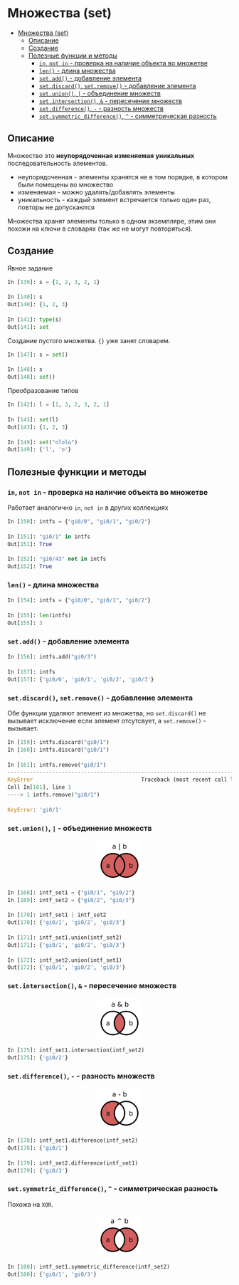 # Множества (set)

- [Множества (set)](#множества-set)
  - [Описание](#описание)
  - [Создание](#создание)
  - [Полезные функции и методы](#полезные-функции-и-методы)
    - [`in`, `not in` - проверка на наличие объекта во множетве](#in-not-in---проверка-на-наличие-объекта-во-множетве)
    - [`len()` - длина множества](#len---длина-множества)
    - [`set.add()` - добавление элемента](#setadd---добавление-элемента)
    - [`set.discard()`, `set.remove()` - добавление элемента](#setdiscard-setremove---добавление-элемента)
    - [`set.union()`, `|` - объединение множеств](#setunion----объединение-множеств)
    - [`set.intersection()`, `&` - пересечение множеств](#setintersection----пересечение-множеств)
    - [`set.difference()`, `-` - разность множеств](#setdifference-----разность-множеств)
    - [`set.symmetric_difference()`, `^` - симметрическая разность](#setsymmetric_difference----симметрическая-разность)

## Описание

Множество это **неупорядоченная** **изменяемая** **уникальных** последовательность элементов.  

- неупорядоченная - элементы хранятся не в том порядке, в котором были помещены во множество
- изменяемая - можно удалять/добавлять элементы
- уникальность - каждый элемент встречается только один раз, повторы не допускаются

Множества хранят элементы только в одном экземпляре, этим они похожи на ключи в словарях (так же не могут повторяться).

## Создание

Явное задание

```python
In [139]: s = {1, 2, 3, 2, 1}

In [140]: s
Out[140]: {1, 2, 3}

In [141]: type(s)
Out[141]: set
```

Создание пустого множетва. `{}` уже занят словарем.

```python
In [147]: s = set()

In [148]: s
Out[148]: set()
```

Преобразование типов

```python
In [142]: l = [1, 3, 2, 3, 2, 1]

In [143]: set(l)
Out[143]: {1, 2, 3}

In [149]: set("ololo")
Out[149]: {'l', 'o'}
```

## Полезные функции и методы

### `in`, `not in` - проверка на наличие объекта во множетве

Работает аналогично `in`, `not in` в других коллекциях

```python
In [150]: intfs = {"gi0/0", "gi0/1", "gi0/2"}

In [151]: "gi0/1" in intfs
Out[151]: True

In [152]: "gi0/43" not in intfs
Out[152]: True
```

### `len()` - длина множества

```python
In [154]: intfs = {"gi0/0", "gi0/1", "gi0/2"}

In [155]: len(intfs)
Out[155]: 3
```

### `set.add()` - добавление элемента

```python
In [156]: intfs.add("gi0/3")

In [157]: intfs
Out[157]: {'gi0/0', 'gi0/1', 'gi0/2', 'gi0/3'}
```

### `set.discard()`, `set.remove()` - добавление элемента

Обе функции удаляют элемент из множетва, но `set.discard()` не вызывает исключение если элемент отсутсвует, а `set.remove()` - вызывает.

```python
In [159]: intfs.discard("gi0/1")
In [160]: intfs.discard("gi0/1")

In [161]: intfs.remove("gi0/1")
---------------------------------------------------------------------------
KeyError                                  Traceback (most recent call last)
Cell In[161], line 1
----> 1 intfs.remove("gi0/1")

KeyError: 'gi0/1'
```

### `set.union()`, `|` - объединение множеств

<p align="center"><img src="img/union.png" width="100" alt=""></p>

```python
In [168]: intf_set1 = {"gi0/1", "gi0/2"}
In [169]: intf_set2 = {"gi0/2", "gi0/3"}

In [170]: intf_set1 | intf_set2
Out[170]: {'gi0/1', 'gi0/2', 'gi0/3'}

In [171]: intf_set1.union(intf_set2)
Out[171]: {'gi0/1', 'gi0/2', 'gi0/3'}

In [172]: intf_set2.union(intf_set1)
Out[172]: {'gi0/1', 'gi0/2', 'gi0/3'}
```

### `set.intersection()`, `&` - пересечение множеств

<p align="center"><img src="img/intersection.png" width="100" alt=""></p>

```python
In [175]: intf_set1.intersection(intf_set2)
Out[175]: {'gi0/2'}
```

### `set.difference()`, `-` - разность множеств

<p align="center"><img src="img/difference.png" width="100" alt=""></p>

```python
In [178]: intf_set1.difference(intf_set2)
Out[178]: {'gi0/1'}

In [179]: intf_set2.difference(intf_set1)
Out[179]: {'gi0/3'}
```

### `set.symmetric_difference()`, `^` - симметрическая разность

Похожа на `XOR`.

<p align="center"><img src="img/symmetric_difference.png" width="100" alt=""></p>

```python
In [180]: intf_set1.symmetric_difference(intf_set2)
Out[180]: {'gi0/1', 'gi0/3'}
```
